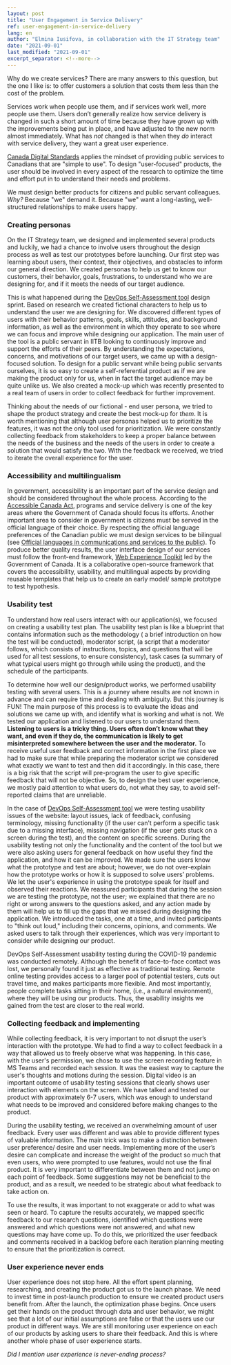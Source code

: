 ```yaml
---
layout: post
title: "User Engagement in Service Delivery"
ref: user-engagement-in-service-delivery
lang: en
author: "Elmina Iusifova, in collaboration with the IT Strategy team"
date: "2021-09-01"
last_modified: "2021-09-01"
excerpt_separator: <!--more-->
---
```

<!-- markdownlint-disable MD033 -->
<!-- the below cSpell statement says to ignore any text between HTML tags. e.g., it will ignore "th rowspan='2'" in this string: <th rowspan='2'> -->
<!-- cSpell:ignoreRegExp /\<[^\>]+\>/ -->
<!-- The img + em {} stylecheet selector is a hack to add caption to an image in markdown without using plugin: https://stackoverflow.com/questions/19331362/using-an-image-caption-in-markdown-jekyll -->

<style>
table, th, td {
  border: 1px solid black;
}

th {
  background-color: #ccccff;
}

img + em { display: inline-block; }
</style>

Why do we create services?
There are many answers to this question, but the one I like is: to offer customers a solution that costs them less than the cost of the problem.

Services work  when people use them, and  if services work  well, more people use them.
Users don’t generally realize how service delivery is changed in such a short amount of time because they have grown up with the improvements being put in place,  and have  adjusted to the new norm almost immediately.
What has *not* changed is that when they *do* interact with service delivery, they want a great user experience.

[Canada Digital Standards](https://www.canada.ca/en/government/system/digital-government/government-canada-digital-standards.html) applies the mindset of providing public services to Canadians that are "simple to use".
To design "user-focused" products, the user should be involved in every aspect of the research to optimize the time and effort put in to understand their needs and problems.

We  must design better products for citizens and public servant colleagues.
*Why?* Because "we" demand it.
Because "we" want  a long-lasting,  well-structured relationships to make  users happy.

### **Creating personas**

On the IT Strategy team, we designed and implemented several  products and luckily, we had a chance to involve users throughout the design process as well as test our prototypes before launching.
Our first step was learning about users, their context, their objectives, and obstacles to inform our general direction.
We created personas to help us get to know our customers, their behavior, goals, frustrations, to understand who we are designing for, and if it meets the needs of our target audience.  

This is what happened during the [DevOps Self-Assessment tool](https://sara-sabr.github.io/ITStrategy/devops-self-assessment.html) design sprint.
Based on research we created fictional characters to help us to understand the user we are designing for.
We discovered different types of users with their behavior patterns, goals, skills, attitudes, and background information, as well as the environment in which they operate to see where we can focus and improve while designing our application.
The main user of the tool is a public servant in IITB looking to continuously improve and support the efforts of their peers.
By understanding the expectations, concerns, and motivations of our target users, we came up with a design-focused solution.
To design for a public servant while being public servants ourselves, it is so easy to create a self-referential product as if we are making the product only for us, when in fact the target audience may be quite unlike us.
We also created a mock-up which  was recently presented to a real  team of users in order to collect feedback for further improvement.  

Thinking about the needs of our fictional - end user persona, we tried to shape the product strategy and create the best mock-up for *them*.
It is worth mentioning that although user personas helped us to prioritize the features, it was not the only tool used for prioritization.
We were constantly collecting feedback from  stakeholders to keep a proper balance between the needs of the business and the needs of the users in order to create a solution that would satisfy the two.
With the feedback we received, we tried to iterate the overall experience for the user.

### **Accessibility and multilingualism**

In government, accessibility is an important part of the service design and should be considered throughout the whole process.
According to the [Accessible Canada Act](https://www.canada.ca/en/employment-social-development/programs/accessible-canada.html), programs and service delivery is one of the key areas where the Government of Canada should focus its efforts.
Another important area to consider in government is citizens must be served in the official language of their choice.
By respecting the official language preferences of the Canadian public we must design services to be bilingual (see [Official languages in communications and services to the public](https://www.canada.ca/en/treasury-board-secretariat/services/values-ethics/official-languages/public-services.html)).
To produce better quality results, the user interface design of our services must follow the front-end framework, [Web Experience Toolkit](https://wet-boew.github.io/wet-boew/index-en.html) led by the Government of Canada.
It is a collaborative open-source framework that covers the accessibility, usability, and multilingual aspects  by  providing reusable templates that help us to create an early model/ sample prototype to test hypothesis.

### **Usability test**

To understand how real users interact with our application(s), we focused on creating a usability test plan.
The usability test plan is like a blueprint that contains information such as the methodology ( a brief introduction on how the test will be conducted), moderator script, (a script that a moderator follows, which consists of instructions, topics, and questions that will be used for all test sessions, to ensure consistency), task cases (a summary of what typical users might go through while using the product), and the schedule of the participants.  

To determine how well our design/product works, we performed usability testing with several users.
This is a journey where results are not known in advance and can require time and dealing with ambiguity.
But this journey is FUN!
The main purpose of this process is to evaluate the ideas and solutions we came up with, and identify what is working and what is not.
We tested our application and listened to our users to understand them.
**Listening to users is a tricky thing.
Users often don’t know what they want, and even if they do, the communication is likely to get misinterpreted somewhere between the user and the moderator.**
To receive useful user feedback and correct information in the first place we had to make sure that while preparing the moderator script we considered what exactly we want to test and then did it accordingly.
In this case, there is a big risk that the script will pre-program the user to give specific feedback that will not be objective.
So, to design the best user experience, we mostly paid attention to what users do, not what they say, to avoid self-reported claims that are unreliable.

In the case of [DevOps Self-Assessment tool](https://sara-sabr.github.io/auto-evaluation-devops-self-assessment/#/) we were testing usability issues of the website: layout issues, lack of feedback, confusing terminology, missing functionality (if the user can't perform a specific task due to a missing interface), missing navigation (if the user gets stuck on a screen during the test), and the content on specific screens.
During the usability testing not only the functionality and the content of the tool but we were also asking users for general feedback on how useful they find the application, and how it can be improved.
We made sure the users know what the prototype and test are about; however, we do not over-explain how the prototype works or how it is supposed to solve users’ problems.
We let the user's experience in using the prototype speak for itself and observed their reactions.
We reassured participants that during the session we are testing the prototype, not the user; we explained that there are no right or wrong answers to the questions asked, and any action made by them will help us to fill up the gaps that we missed during designing the application.
We introduced the tasks, one at a time, and invited participants to "think out loud," including their concerns, opinions, and comments.
We asked users to talk through their experiences, which was very important to consider while designing our product.

DevOps Self-Assessment usability testing during the COVID-19 pandemic was conducted remotely.
Although the benefit of face-to-face contact was lost, we personally found it just as effective as traditional testing.
Remote online testing provides access to a larger pool of potential testers, cuts out travel time, and makes participants more flexible.
And most importantly, people complete tasks sitting in their home, (i.e., a natural environment), where they will be using our products.
Thus, the usability insights we gained from the test are closer to the real world.

### **Collecting feedback and implementing**

While collecting feedback, it is very important to not disrupt the user’s interaction with the prototype.
We had to find a way to collect feedback in a way that  allowed us to freely observe what was happening.
In this case, with the user's permission, we chose to use the screen recording feature in MS Teams and recorded each session.
It was the easiest way to capture the user's thoughts and motions during the session.
Digital video is an important outcome of usability testing sessions that clearly shows user interaction with elements on the screen.
We have talked and tested our product with approximately 6-7 users, which was enough to understand what needs to be improved and considered before making changes to the product.  

During the usability testing, we received an overwhelming amount of user feedback.
Every user was different and was able to provide different types of valuable information.
The main trick was to make a distinction between user preference/ desire and user needs.
Implementing more of the user’s desire can complicate and increase the weight of the product so much that even users, who were prompted to use features, would not use the final product.
It is very important to differentiate between them and not jump on each point of feedback.
Some suggestions may not be beneficial to the product, and as a result, we needed to be strategic about what feedback to take action on.

To use the results, it was important to not exaggerate or add to what was seen or heard.
To capture the results accurately, we mapped specific feedback to our research questions, identified which questions were answered and which questions were not answered, and what new questions may have come up.
To do this, we prioritized the user feedback and comments received in a backlog before each iteration planning meeting to ensure that the prioritization is correct.

### **User experience never ends**

User experience does not stop here.
All the effort spent planning, researching, and creating the product got us to the launch phase.
We need to invest time in post-launch production to ensure we created product users benefit from.
After the launch, the optimization phase begins.
Once users get their hands on the product through data and user behavior, we might see that a lot of our initial assumptions are false or that the users use our product in  different ways.
We are still monitoring user experience on  each of our products by asking users to share their feedback.
And this is where another whole phase of user experience starts.

*Did I mention user experience is never-ending process?*